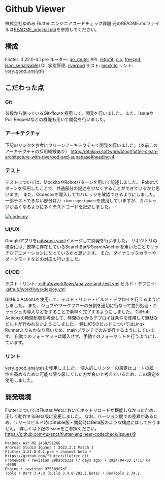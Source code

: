 # Github Viewer

株式会社ゆめみ Flutter エンジニアコードチェック課題
元のREADME.mdファイルは[README_original.md](README_original.md)を参照してください。

## 構成

Flutter: 3.22.0-0.1.pre
ルーター: [go_router](https://pub.dev/packages/go_router)
API: [retrofit](https://pub.dev/packages/retrofit), [dio](https://pub.dev/packages/dio), [freezed](https://pub.dev/packages/freezed), [json_serializable](https://pub.dev/packages/json_serializable))
DI, 状態管理: [riverpod](https://pub.dev/packages/riverpod)
テスト: [mockito](https://pub.dev/packages/mockito)
リント: [very_good_analysis](https://pub.dev/packages/very_good_analysis)

## こだわった点

### Git

普段から使っているGit-flowを採用して、開発を行いました。
また、IssueやPull Requestなどの機能も用いて開発を行いました。

### アーキテクチャ

下記のリンクを参考にクリーンアーキテクチャで開発を行いました。（以前このアーキテクチャの採用経験あり）
https://otakoyi.software/blog/flutter-clean-architecture-with-riverpod-and-supabase#heading-4

### テスト

テストについては、MockitoやRobotパターンを用いて記述しました。
Robotパターンを採用したことで、共通部分の記述を少なくすることができているかと思います。
また、Codecovを導入してカバレッジを確認できるようにしました。
一部テストできない部分は`// coverage:ignore`を使用していますが、カバレッジが高くなるように多くテストコードを記述しました。

[![codecov](https://codecov.io/gh/tuxsnct/flutter-engineer-codecheck/graph/badge.svg?token=69187G1FQX)](https://codecov.io/gh/tuxsnct/flutter-engineer-codecheck)

### UI/UX

Googleアプリを[pubspec.yaml](pubspec.yaml)イメージして開発を行いました。
リポジトリの検索には、既存に存在しているSearchBarやSearchAnchorを用いたことでリッチなアニメーションになっているかと思います。
また、ダイナミックカラーやダークモードなどの対応も行いました。

### CI/CD

テスト・リント: [.github/workflows/analyze-and-test.yml](.github/workflows/analyze-and-test.yml)
ビルド・デプロイ: [.github/workflows/deploy.yml]([.github/workflows/deploy.yml])

GitHub Actionsを使用して、テスト・リント・ビルド・デプロイを行えるようにしました。
また、ジョブやワークフローの分割を適切に行なって並列処理・キャッシュの導入などをすることで素早く完了するようにしました。
GitHub Actionsの時間制限を考慮して、時間のかかるデプロイは条件を使用して無駄なビルドが行われないようにしました。
特にiOSのビルドについてはLinux Runnerよりもかなり高いため、mainブランチでのみ実行するようにしています。
自動でのフォーマットは導入せず、手動でのフォーマットを行うようにしています。

### リント

[very_good_analysis](https://pub.dev/packages/very_good_analysis)を使用しました。
個人的にリンターの設定はコードの統一性を高めるために可能な限り厳しくした方が良いと考えているため、この設定を使用しました。

## 開発環境

FlutterについてはFlutter Webにおいてホットリロードが機能しなかったため、正しく動作するBeta版に変更しました。
なお、バージョン間での差異があるため、リリースビルド時はStable版・開発時はBeta版のような構成にはしておりません。
詳しくは下記のIssueをご参照ください。
https://github.com/tuxsnct/flutter-engineer-codecheck/issues/9

```
MacBook Air M2 24GB/512GB
Android Studio Iguana | 2023.2.1 Patch 1
Flutter 3.22.0-0.1.pre • channel beta • https://github.com/flutter/flutter.git
Framework • revision 29babcb32a (7 days ago) • 2024-04-03 17:17:04 -0500
Engine • revision 97550907b7
Tools • Dart 3.4.0 (build 3.4.0-282.1.beta) • DevTools 2.34.2
```
